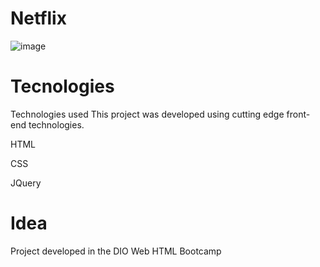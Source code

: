 # Netflix

![image](https://user-images.githubusercontent.com/69826917/116348106-d93c4880-a7c3-11eb-857c-3480caccfaee.png)

# Tecnologies
Technologies used This project was developed using cutting edge front-end technologies.

HTML

CSS

JQuery

# Idea

Project developed in the DIO Web HTML Bootcamp
